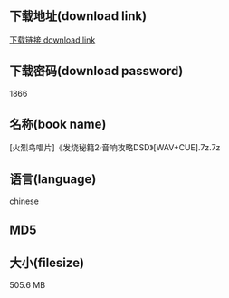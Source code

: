 ## 下载地址(download link)
[下载链接 download link](https://voluble-croquembouche-d321dc.netlify.app/?s=%5B%E7%81%AB%E7%83%88%E9%B8%9F%E5%94%B1%E7%89%87%5D%E3%80%8A%E5%8F%91%E7%83%A7%E7%A7%98%E7%B1%8D2%C2%B7%E9%9F%B3%E5%93%8D%E6%94%BB%E7%95%A5DSD%E3%80%8B%5BWAV%2BCUE%5D.7z)

## 下载密码(download password)
1866

## 名称(book name)
[火烈鸟唱片]《发烧秘籍2·音响攻略DSD》[WAV+CUE].7z.7z

## 语言(language)
chinese

## MD5


## 大小(filesize)
505.6 MB
